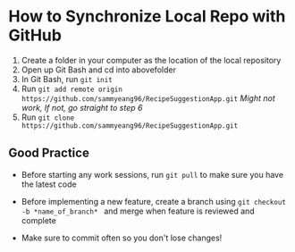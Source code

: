 <h1>How to Synchronize Local Repo with GitHub</h1>

1. Create a folder in your computer as the location of the local repository
2. Open up Git Bash and cd into abovefolder
3. In Git Bash, run `git init`
4. Run `git add remote origin https://github.com/sammyeang96/RecipeSuggestionApp.git` *Might not work, If not, go straight to step 6*
5. Run `git clone https://github.com/sammyeang96/RecipeSuggestionApp.git`

<h2>Good Practice</h2>

* Before starting any work sessions, run `git pull` to make sure you have the latest code

* Before implementing a new feature, create a branch using `git checkout -b *name_of_branch* ` and merge when feature is reviewed and complete

* Make sure to commit often so you don't lose changes!
